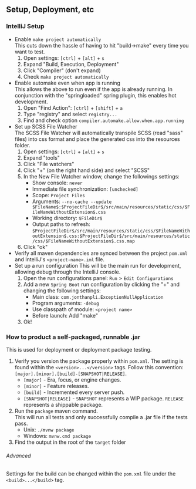 ## Setup, Deployment, etc

### IntelliJ Setup
+ Enable `make project automatically`  
  This cuts down the hassle of having to hit "build->make" every time
  you want to test.
  1. Open settings: `[ctrl]` + `[alt]` + `s`
  2. Expand "Build, Execution, Deployment"
  3. Click "Compiler" (don't expand)
  4. Check `make project automatically`
+ Enable automake even when app is running  
  This allows the above to run even if the app is already running. In
  conjunction with the "springloaded" spring plugin, this enables hot
  development.
  1. Open "Find Action": `[ctrl]` + `[shift]` + `a`
  2. Type "registry" and select `registry...`
  3. Find and check option `compiler.automake.allow.when.app.running`
+ Set up SCSS File Watcher  
  The SCSS File Watcher will automatically transpile SCSS (read "sass"
  files) into css format and place the generated css into the resources
  folder.
  1. Open settings: `[ctrl]` + `[alt]` + `s`
  2. Expand "tools"
  3. Click "File watchers"
  4. Click "+" (on the right hand side) and select "SCSS"
  5. In the New File Watcher window, change the followings settings:
     + Show console: `never`
     + Immediate file synchronization: `[unchecked]`
     + Scope: `Project Files`
     + Arguments: `--no-cache --update $FileName$:$ProjectFileDir$/src/main/resources/static/css/$FileNameWithoutExtension$.css`
     + Working directory: `$FileDir$`
     + Output paths to refresh: `$ProjectFileDir$/src/main/resources/static/css/$FileNameWithoutExtension$.css:$ProjectFileDir$/src/main/resources/static/css/$FileNameWithoutExtension$.css.map`
  6. Click "ok" 
+ Verify all maven dependencies are synced between the project `pom.xml`
  and IntelliJ's `<project-name>.iml` file.
+ Set up a run configuration
  This will be the main run for development, allowing debug through the
  IntelliJ console.
  1. Open the run configurations panel: `Run` > `Edit Configurations`
  2. Add a new `Spring Boot` run configuration by clicking the "+" and
     changing the following settings:
     + Main class: `com.jonthanpli.ExceptionNullApplication`
     + Program arguments: `-debug`
     + Use classpath of module: `<project name>`
     + Before launch: Add "make"
  3. Ok!

### How to product a self-packaged, runnable .jar
This is used for deployment or deployment package testing.
1. Verify you version the package properly within `pom.xml`. The setting
   is found within the `<version>...</version>` tags. Follow this
   convention: `[major].[minor].[build]-[SNAPSHOT|RELEASE]`.
   + `[major]` - Era, focus, or engine changes.
   + `[minor]` - Feature releases.
   + `[build]` - Incremented every server push.
   + `[SNAPSHOT|RELEASE]` - `SNAPSHOT` represents a WIP package.
    `RELEASE` represents a shippable package.
2. Run the `package` maven command.  
   This will run all tests and only successfully compile a .jar file if
   the tests pass.
   + Unix: `./mvnw package`
   + Windows: `mvnw.cmd package`
3. Find the output in the root of the `target` folder

###### Advanced
Settings for the build can be changed within the `pom.xml` file under
the `<build>...</build>` tag.
